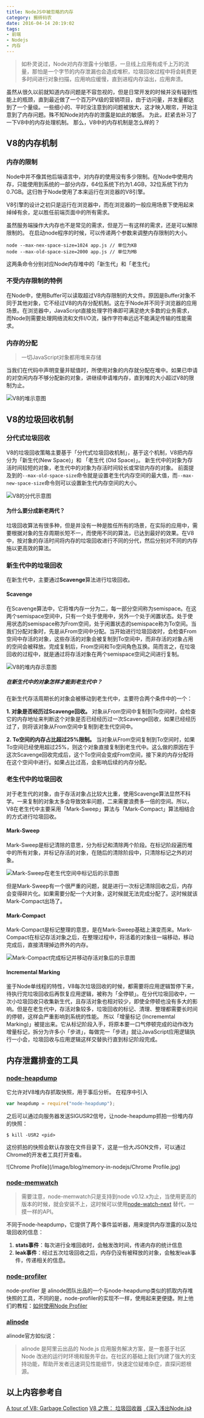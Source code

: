 ```yaml
---
title: NodeJS中被忽略的内存
category: 搬砖码农
date: 2016-04-14 20:19:02
tags:
- 前端
- Nodejs
- 内存
---
```


> 如朴灵说过，Node对内存泄露十分敏感，一旦线上应用有成千上万的流量，那怕是一个字节的内存泄漏也会造成堆积，垃圾回收过程中将会耗费更多时间进行对象扫描，应用响应缓慢，直到进程内存溢出，应用奔溃。

虽然从很久以前就知道内存问题是不容忽视的，但是日常开发的时候并没有碰到性能上的瓶颈，直到最近做了一个百万PV级的营销项目，由于访问量，并发量都达到了一个量级。一些细小的、平时没注意到的问题被放大，这才映入眼帘，开始注意到了内存问题。殊不知Node对内存的泄露是如此的敏感。
为此，赶紧去补习了一下V8中的内存处理机制。
那么，V8中的内存机制是怎么样的？

## V8的内存机制

### 内存的限制

Node中并不像其他后端语言中，对内存的使用没有多少限制。在Node中使用内存，只能使用到系统的一部分内存，64位系统下约为1.4GB，32位系统下约为0.7GB。这归咎于Node使用了本来运行在浏览器的V8引擎。

V8引擎的设计之初只是运行在浏览器中，而在浏览器的一般应用场景下使用起来绰绰有余，足以胜任前端页面中的所有需求。

虽然服务端操作大内存也不是常见的需求，但是万一有这样的需求，还是可以解除限制的。
在启动node程序的时候，可以传递两个参数来调整内存限制的大小。

```
node --max-nex-space-size=1024 app.js // 单位为KB
node --max-old-space-size=2000 app.js // 单位为MB
```

这两条命令分别对应Node内存堆中的「新生代」和「老生代」

### 不受内存限制的特例

在Node中，使用Buffer可以读取超过V8内存限制的大文件。原因是Buffer对象不同于其他对象，它不经过V8的内存分配机制。这在于Node并不同于浏览器的应用场景。在浏览器中，JavaScript直接处理字符串即可满足绝大多数的业务需求，而Node则需要处理网络流和文件I/O流，操作字符串远远不能满足传输的性能需求。

### 内存的分配

> 一切JavaScript对象都用堆来存储

当我们在代码中声明变量并赋值时，所使用对象的内存就分配在堆中。如果已申请的对空闲内存不够分配新的对象，讲继续申请堆内存，直到堆的大小超过V8的限制为止。

![V8的堆示意图](/image/blog/memory-in-nodejs/V8的堆示意图.png)

## V8的垃圾回收机制

### 分代式垃圾回收

V8的垃圾回收策略主要基于「分代式垃圾回收机制」，基于这个机制，V8把内存分为「新生代(New Space)」和 「老生代 (Old Space)」。
新生代中的对象为存活时间较短的对象，老生代中的对象为存活时间较长或常驻内存的对象。
前面提及到的`--max-old-space-size`命令就是设置老生代内存空间的最大值，而`--max-new-space-size`命令则可以设置新生代内存空间的大小。

![V8的分代示意图](/image/blog/memory-in-nodejs/V8的分代示意图.png)

#### 为什么要分成新老两代？

垃圾回收算法有很多种，但是并没有一种是胜任所有的场景，在实际的应用中，需要根据对象的生存周期长短不一，而使用不同的算法，已达到最好的效果。在V8中，按对象的存活时间将内存的垃圾回收进行不同的分代，然后分别对不同的内存施以更高效的算法。

### 新生代中的垃圾回收

在新生代中，主要通过**Scavenge**算法进行垃圾回收。

#### Scavenge

在Scavenge算法中，它将堆内存一分为二，每一部分空间称为semispace。在这两个semispace空间中，只有一个处于使用中，另外一个处于闲置状态。处于使用状态的semispace称为From空间，处于闲置状态的semispace称为To空间。当我们分配对象时，先是从From空间中分配。当开始进行垃圾回收时，会检查From空间中存活的对象，这些存活的对象会被复制到To空间中，而非存活的对象占用的空间会被释放。完成复制后，From空间和To空间角色互换。简而言之，在垃圾回收的过程中，就是通过将存活对象在两个semispace空间之间进行复制。

![V8的堆内存示意图](/image/blog/memory-in-nodejs/V8的堆内存示意图.png)

##### 在新生代中的对象怎样才能到老生代中？

在新生代存活周期长的对象会被移动到老生代中，主要符合两个条件中的一个：

**1. 对象是否经历过Scavenge回收。**
对象从From空间中复制到To空间时，会检查它的内存地址来判断这个对象是否已经经历过一次Scavenge回收，如果已经经历过了，则将该对象从From空间中复制到老生代空间中。

**2. To空间的内存占比超过25%限制。**
当对象从From空间复制到To空间时，如果To空间已经使用超过25%，则这个对象直接复制到老生代中。这么做的原因在于这次Scavenge回收完成后，这个To空间会变成From空间，接下来的内存分配将在这个空间中进行。如果占比过高，会影响后续的内存分配。

### 老生代中的垃圾回收

对于老生代的对象，由于存活对象占比较大比重，使用Scavenge算法显然不科学。一来复制的对象太多会导致效率问题，二来需要浪费多一倍的空间。所以，V8在老生代中主要采用「Mark-Sweep」算法与「Mark-Compact」算法相结合的方式进行垃圾回收。

#### Mark-Sweep

Mark-Sweep是标记清除的意思，分为标记和清除两个阶段。在标记阶段遍历堆中的所有对象，并标记存活的对象，在随后的清除阶段中，只清除标记之外的对象。

![Mark-Sweep在老生代空间中标记后的示意图](/image/blog/memory-in-nodejs/Mark-Sweep在老生代空间中标记后的示意图.png)

但是Mark-Sweep有一个很严重的问题，就是进行一次标记清除回收之后，内存会变得碎片化。如果需要分配一个大对象，这时候就无法完成分配了。这时候就该Mark-Compact出场了。

#### Mark-Compact

Mark-Compact是标记整理的意思，是在Mark-Sweep基础上演变而来。Mark-Compact在标记存活对象之后，在整理过程中，将活着的对象往一端移动，移动完成后，直接清理掉边界外的内存。

![Mark-Compact完成标记并移动存活对象后的示意图](/image/blog/memory-in-nodejs/Mark-Compact完成标记并移动存活对象后的示意图.png)

#### Incremental Marking

鉴于Node单线程的特性，V8每次垃圾回收的时候，都需要将应用逻辑暂停下来，待执行完垃圾回收后再恢复应用逻辑，被称为「全停顿」。在分代垃圾回收中，一次小垃圾回收只收集新生代，且存活对象也相对较少，即使全停顿也没有多大的影响。但是在老生代中，存活对象较多，垃圾回收的标记、清理、整理都需要长时间的停顿，这样会严重影响到系统的性能。
所以「增量标记 (Incrememtal Marking)」被提出来。它从标记阶段入手，将原本要一口气停顿完成的动作改为增量标记，拆分为许多小「步进」，每做完一「步进」就让JavaScript应用逻辑执行一小会，垃圾回收与应用逻辑这样交替执行直到标记阶段完成。

## 内存泄露排查的工具

### [node-heapdump](https://github.com/bnoordhuis/node-heapdump)

它允许对V8堆内存抓取快照，用于事后分析。
在程序中引入

```javascript
var heapdump = require("node-heapdump");
```

之后可以通过向服务器发送SIGUSR2信号，让node-heapdump抓拍一份堆内存的快照：

```
$ kill -USR2 <pid>
```

这份抓拍的快照会默认存放在文件目录下，这是一份大JSON文件，可以通过Chrome的开发者工具打开查看。

![Chrome Profile](/image/blog/memory-in-nodejs/Chrome Profile.jpg)

### [node-memwatch](https://github.com/lloyd/node-memwatch)

> 需要注意，node-memwatch只是支持到node v0.12.x为止，当使用更高的版本的时候，就会安装不上，这时候可以使用[node-watch-next](https://github.com/marcominetti/node-memwatch) 替代，一摸一样的API。

不同于node-heapdump，它提供了两个事件监听器，用来提供内存泄露的以及垃圾回收的信息：

1. **stats事件**：每次进行全堆回收时，会触发改时间，传递内存的统计信息
2. **leak事件**：经过五次垃圾回收之后，内存仍没有被释放的对象，会触发leak事件，传递相关的信息。

### [node-profiler](https://profiler.alinode.aliyun.com/)

node-profiler 是 alinode团队出品的一个与node-heapdump类似的抓取内存堆快照的工具，不同的是，node-profiler的实现不一样，使用起来更便捷。附上他们的教程：[如何使用Node Profiler](https://github.com/ali-sdk/node-profiler/wiki/%E5%A6%82%E4%BD%95%E4%BD%BF%E7%94%A8Node-Profiler)

### [alinode](https://alinode.aliyun.com/)

alinode官方如似说：

> alinode 是阿里云出品的 Node.js 应用服务解决方案，是一套基于社区 Node 改进的运行时环境和服务平台。在社区的基础上我们内建了强大的支持功能，帮助开发者迅速洞见性能细节，快速定位疑难杂症，直探问题根源。

## 以上内容参考自

[A tour of V8: Garbage Collection](http://www.jayconrod.com/posts/55/a-tour-of-v8-garbage-collection)
[V8 之旅： 垃圾回收器](http://newhtml.net/v8-garbage-collection/)
[《深入浅出Node.js》](https://book.douban.com/subject/25768396/)
